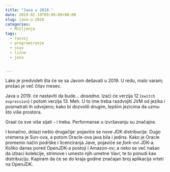 ```yaml
---
title: "Java u 2019."
date: 2019-02-19T09:09:09+00:00
slug: java-u-2019
categories:
  - Mišljenja
tags:
  - razvoj
  - programiranje
  - stav
  - lično
  - java


---
```


Lako je predvideti šta će se sa Javom dešavati u 2019. U redu, malo varam; prošao je več čitav mesec.

<!--more-->

Java u 2019. će nastaviti da bude... _dosadna_. Izaći će verzija 12 (`switch expression`) i potom verzija 13. Meh. U to ime treba razdvojiti JVM od jezika i posmatrati ih odvojeno; kako bi dozvolili drugim, lepšim jezicima da uzmu što više prostora.

Graal će sve više sijati - i treba. Performanse u izvršavanju su značajne.

I konačno, dolazi nešto drugačije: pojaviće se nove JDK distribucije. Dugo vremena je Sun-ova, a potom Oracle-ova java bila i jedina. Kako je Oracle promenio način podrške i licenciranja Jave, pojaviće se _fork_-ovi JDK-a. Koliko danas pored OpenJDK-a postoji i Amazon-ov; a neko se već našao da izbaci kolekcije, strimove i umesto njih umetne Vavr, te to ponudi kao distribuciju. Kapiram da će se do kraja godine značajan broj aplikacija vrteti na OpenJDK.